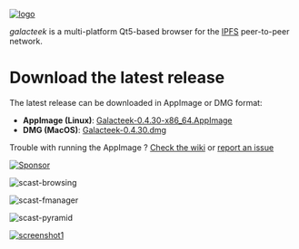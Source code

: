 
[![logo](https://raw.githubusercontent.com/pinnaculum/galacteek/master/share/icons/galacteek-incandescent-128.png)](https://github.com/pinnaculum/galacteek)

*galacteek* is a multi-platform Qt5-based browser
for the [IPFS](https://ipfs.io) peer-to-peer network.

# Download the latest release

The latest release can be downloaded in AppImage or DMG format:

- **AppImage (Linux)**: [Galacteek-0.4.30-x86_64.AppImage](https://github.com/pinnaculum/galacteek/releases/download/v0.4.30/Galacteek-0.4.30-x86_64.AppImage)
- **DMG (MacOS)**: [Galacteek-0.4.30.dmg](https://github.com/pinnaculum/galacteek/releases/download/v0.4.30/Galacteek-0.4.30.dmg)

Trouble with running the AppImage ? [Check the wiki](https://github.com/pinnaculum/galacteek/wiki/AppImage#troubleshooting) or [report an issue](https://github.com/pinnaculum/galacteek/issues/new?assignees=&labels=appimage&template=appimage-issue.md&title=Cannot+run+the+AppImage)

[![Sponsor](https://raw.githubusercontent.com/pinnaculum/galacteek/master/share/icons/donate.png)](https://github.com/sponsors/pinnaculum)

![scast-browsing](https://raw.githubusercontent.com/pinnaculum/galacteek/master/share/screencasts/browsing-ipfsio.gif)

![scast-fmanager](https://raw.githubusercontent.com/pinnaculum/galacteek/master/share/screencasts/filemanager-dirimport.gif)

![scast-pyramid](https://raw.githubusercontent.com/pinnaculum/galacteek/master/share/screencasts/pyramid-drop1.gif)

[![screenshot1](https://raw.githubusercontent.com/pinnaculum/galacteek/master/screenshots/browse-wikipedia-small.png)](https://raw.githubusercontent.com/pinnaculum/galacteek/master/screenshots/browse-wikipedia.png)
